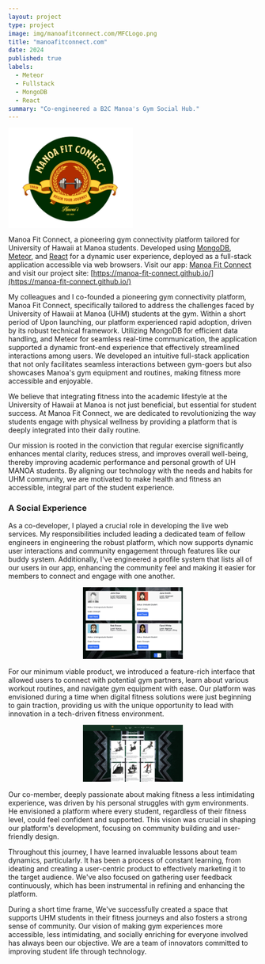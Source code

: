 ```yaml
---
layout: project
type: project
image: img/manoafitconnect.com/MFCLogo.png
title: "manoafitconnect.com"
date: 2024
published: true
labels:
  - Meteor
  - Fullstack
  - MongoDB
  - React
summary: "Co-engineered a B2C Manoa's Gym Social Hub."
---
```


<div style="text-align: center; width: 50%;">
  <img class="img-fluid" src="../img/manoafitconnect.com/MFCLogo.png" style="display: block; margin: 0 auto;">
</div>

Manoa Fit Connect, a pioneering gym connectivity platform tailored for University of Hawaii at Manoa students. Developed using [MongoDB](https://www.mongodb.com/), [Meteor](https://www.meteor.com/), and [React](https://reactjs.org/) for a dynamic user experience, deployed as a full-stack application accessible via web browsers. Visit our app: [Manoa Fit Connect](http://manoafitconnect.com) and visit our project site: [https://manoa-fit-connect.github.io/](https://manoa-fit-connect.github.io/)

My colleagues and I co-founded a pioneering gym connectivity platform, Manoa Fit Connect, specifically tailored to address the challenges faced by University of Hawaii at Manoa (UHM) students at the gym. Within a short period of Upon launching, our platform experienced rapid adoption, driven by its robust technical framework. Utilizing MongoDB for efficient data handling, and Meteor for seamless real-time communication, the application supported a dynamic front-end experience that effectively streamlined interactions among users. We developed an intuitive full-stack application that not only facilitates seamless interactions between gym-goers but also showcases Manoa's gym equipment and routines, making fitness more accessible and enjoyable.

We believe that integrating fitness into the academic lifestyle at the University of Hawaii at Manoa is not just beneficial, but essential for student success. At Manoa Fit Connect, we are dedicated to revolutionizing the way students engage with physical wellness by providing a platform that is deeply integrated into their daily routine.

 Our mission is rooted in the conviction that regular exercise significantly enhances mental clarity, reduces stress, and improves overall well-being, thereby improving academic performance and personal growth of UH MANOA students. By aligning our technology with the needs and habits for UHM community, we are motivated to make health and fitness an accessible, integral part of the student experience.


### A Social Experience

As a co-developer, I played a crucial role in developing the live web services. My responsibilities included leading a dedicated team of fellow engineers in engineering the robust platform, which now supports dynamic user interactions and community engagement through features like our buddy system. Additionally, I've engineered a profile system that lists all of our users in our app, enhancing the community feel and making it easier for members to connect and engage with one another.

<div style="text-align: center;">
  <img class="img-fluid" width="40%"
   src="../img/manoafitconnect.com/WorkoutM3.png" />
</div>

For our minimum viable product, we introduced a feature-rich interface that allowed users to connect with potential gym partners, learn about various workout routines, and navigate gym equipment with ease. Our platform was envisioned during a time when digital fitness solutions were just beginning to gain traction, providing us with the unique opportunity to lead with innovation in a tech-driven fitness environment.


<div style="text-align: center;">
  <img class="img-fluid" width="40%"
    src="../img/manoafitconnect.com/equipmentM2.png" />
</div>


Our co-member, deeply passionate about making fitness a less intimidating experience, was driven by his personal struggles with gym environments. He envisioned a platform where every student, regardless of their fitness level, could feel confident and supported. This vision was crucial in shaping our platform's development, focusing on community building and user-friendly design.

Throughout this journey, I have learned invaluable lessons about team dynamics, particularly. It has been a process of constant learning, from ideating and creating a user-centric product to effectively marketing it to the target audience. We've also focused on gathering user feedback continuously, which has been instrumental in refining and enhancing the platform.

During a short time frame, We've successfully created a space that supports UHM students in their fitness journeys and also fosters a strong sense of community. Our vision of making gym experiences more accessible, less intimidating, and socially enriching for everyone involved has always been our objective. We are a team of innovators committed to improving student life through technology.

